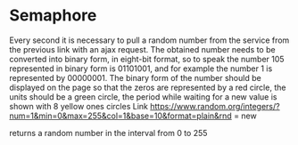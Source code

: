 # Semaphore
Every second it is necessary to pull a random number from the service from the previous link with an ajax request.
The obtained number needs to be converted into binary form, in eight-bit format, so to speak
the number 105 represented in binary form is 01101001, and for example the number 1 is represented by
00000001.
The binary form of the number should be displayed on the page so that the zeros are represented by a red circle,
the units should be a green circle, the period while waiting for a new value is shown with 8 yellow ones
circles
Link
https://www.random.org/integers/?num=1&min=0&max=255&col=1&base=10&format=plain&rnd
= new

returns a random number in the interval from 0 to 255
